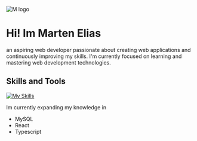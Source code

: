 ![M logo](https://github.com/Martenelias/Martenelias/assets/124877606/8b230955-4cf7-4488-b7ca-382986cd14d2) 

# Hi! Im Marten Elias 

an aspiring web developer passionate about creating web applications and continuously improving my skills. I'm currently focused on learning and mastering web development technologies. 

## Skills and Tools 

[![My Skills](https://skillicons.dev/icons?i=github,html,css,js,react,typescript,figma,npm,express,nodejs&theme=light)](https://skillicons.dev) 

Im currently expanding my knowledge in  
- MySQL 
- React 
- Typescript
